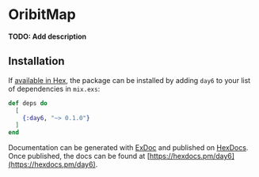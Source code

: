 # OribitMap

**TODO: Add description**

## Installation

If [available in Hex](https://hex.pm/docs/publish), the package can be installed
by adding `day6` to your list of dependencies in `mix.exs`:

```elixir
def deps do
  [
    {:day6, "~> 0.1.0"}
  ]
end
```

Documentation can be generated with [ExDoc](https://github.com/elixir-lang/ex_doc)
and published on [HexDocs](https://hexdocs.pm). Once published, the docs can
be found at [https://hexdocs.pm/day6](https://hexdocs.pm/day6).

